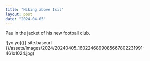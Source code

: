 ```yaml
---
title: "Hiking above Isil"
layout: post
date: "2024-04-05"
---
```


Pau in the jacket of his new football club.

![yo yo]({{ site.baseurl }}/assets/images/2024/20240405_1602246899085667802231991-461x1024.jpg)
